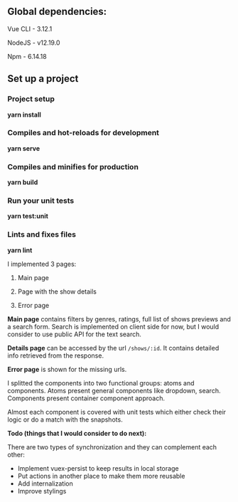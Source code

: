
## **Global dependencies:**

Vue CLI - 3.12.1

NodeJS - v12.19.0

Npm - 6.14.18

## Set up a project

### Project setup

**yarn install**


### Compiles and hot-reloads for development

**yarn serve**

  

### Compiles and minifies for production

**yarn build**

  

### Run your unit tests

**yarn test:unit**

  

### Lints and fixes files

**yarn lint**


I implemented 3 pages:

1.  Main page
    
2.  Page with the show details
    
3.  Error page
    

**Main page** contains filters by genres, ratings, full list of shows previews and a search form. Search is implemented on client side for now, but I would consider to use public API for the text search.

**Details page** can be accessed by the url `/shows/:id`. It contains detailed info retrieved from the response.

**Error page** is shown for the missing urls.

I splitted the components into two functional groups: atoms and components. Atoms present general components like dropdown, search. Components present container component approach.

Almost each component is covered with unit tests which either check their logic or do a match with the snapshots.

**Todo (things that I would consider to do next):**

There are two types of synchronization and they can complement each other:

-  Implement vuex-persist to keep results in local storage
- Put actions in another place to make them more reusable
- Add internalization
- Improve stylings

[logo]: https://drive.google.com/file/d/19p9FNrurQZek9rfPKj5Nuyh7_oBjCP5N/view?usp=sharing "Logo Title Text 2"
	
